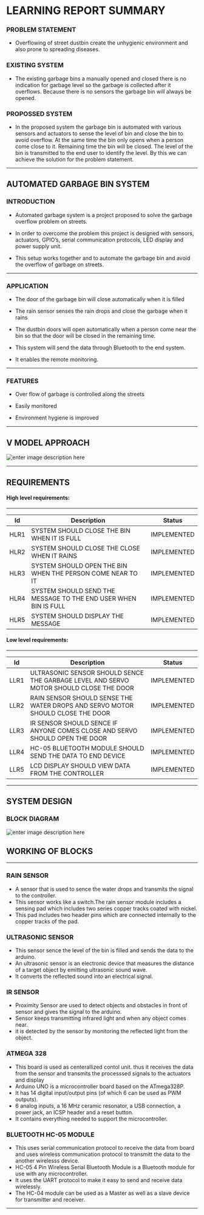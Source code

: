 
# LEARNING REPORT SUMMARY


### PROBLEM STATEMENT

- Overflowing of street dustbin create the unhygienic environment and also prone to spreading diseases.

### EXISTING SYSTEM

- The existing garbage bins a manually opened and closed there is no indication for garbage level so the garbage is collected after it overflows. Because there is no sensors the garbage bin will always be opened.

### PROPOSSED SYSTEM
- In the proposed system the garbage bin is automated with various sensors and actuators to sense the level of bin and close the bin to avoid overflow. At the same time the bin only opens when a person come close to it. Remaining time the bin will be closed. The level of the bin is transmitted to the end user to identify the level. By this we can achieve the solution for the problem statement.
______________________
## AUTOMATED GARBAGE BIN SYSTEM

### INTRODUCTION

- Automated garbage system is a project proposed to solve the garbage overflow problem on streets.

- In order to overcome the problem this project is designed with sensors, actuators, GPIO’s, serial communication protocols, LED display and power supply unit.

- This setup works together and to automate the garbage bin and avoid the overflow of garbage on streets.
____________________
### APPLICATION 

- The door of the garbage bin will close automatically when it is filled

- The rain sensor senses the rain drops and close the garbage when it rains

- The dustbin doors will open automatically when a person come near the bin so that the door will be closed in the remaining time.

- This system will send the data through Bluetooth to the end system.

- It enables the remote monitoring.
______________________________________
### FEATURES

- Over flow of garbage is controlled along the streets

- Easily monitored

- Environment hygiene is improved
______________________
## V MODEL APPROACH
![enter image description here](https://www.linkpicture.com/q/USE-CASE.png)
______________________
## REQUIREMENTS
#### High level requirements:
__________________________________________________________
| Id | Description | Status |
| ------ | ------ | ------ |
| HLR1|SYSTEM SHOULD CLOSE THE BIN WHEN IT IS FULL|IMPLEMENTED||
| HLR2|SYSTEM SHOULD CLOSE THE CLOSE WHEN IT RAINS|IMPLEMENTED|
| HLR3|SYSTEM SHOULD OPEN THE BIN WHEN THE PERSON COME NEAR TO IT|IMPLEMENTED|
| HLR4|SYSTEM SHOULD SEND THE MESSAGE TO THE END USER WHEN BIN IS FULL |IMPLEMENTED|
| HLR5|SYSTEM SHOULD DISPLAY THE MESSAGE|IMPLEMENTED|

#### Low level requirements:
__________________________________________________________
| Id | Description | Status |
| ------ | ------ | ------ |
| LLR1|ULTRASONIC SENSOR SHOULD SENCE THE GARBAGE LEVEL AND SERVO MOTOR SHOULD CLOSE THE DOOR |IMPLEMENTED|
| LLR2|RAIN SENSOR SHOULD SENSE THE WATER DROPS AND SERVO MOTOR SHOULD CLOSE THE DOOR|IMPLEMENTED|
| LLR3|IR SENSOR SHOULD SENCE IF ANYONE COMES CLOSE AND SERVO SHOULD OPEN THE DOOR|IMPLEMENTED|
| LLR4|HC-05 BLUETOOTH MODULE SHOULD SEND THE DATA TO END DEVICE|IMPLEMENTED|
| LLR5|LCD DISPLAY SHOULD VIEW DATA FROM THE CONTROLLER|IMPLEMENTED|
__________________________________________________________


## SYSTEM DESIGN 


### BLOCK DIAGRAM
![enter image description here](https://www.linkpicture.com/q/USE-CASE-4.png)

## WORKING OF BLOCKS
_______________________________________
### RAIN SENSOR 
- A sensor that is used to sence the water drops and transmits the signal to the controller. 
- This sensor works like a switch.The rain sensor module includes a sensing pad which includes two series copper tracks coated with nickel. 
- This pad includes two header pins which are connected internally to the copper tracks of the pad.

### ULTRASONIC SENSOR
- This sensor sence the level of the bin is filled and sends the data to the arduino.
- An ultrasonic sensor is an electronic device that measures the distance of a target object by emitting ultrasonic sound wave. 
- It converts the reflected sound into an electrical signal.

### IR SENSOR
- Proximity Sensor are used to detect objects and obstacles in front of sensor and gives the signal to the arduino.
- Sensor keeps transmitting infrared light and when any object comes near. 
- it is detected by the sensor by monitoring the reflected light from the object.

### ATMEGA 328
- This board is used as centerallized contol unit. thus it receives the data from the sensor and transmits the processsed signals to the actuators and display
- Arduino UNO is a microcontroller board based on the ATmega328P.
- It has 14 digital input/output pins (of which 6 can be used as PWM outputs).
- 6 analog inputs, a 16 MHz ceramic resonator, a USB connection, a power jack, an ICSP header and a reset button.
- It contains everything needed to support the microcontroller.

### BLUETOOTH HC-05 MODULE
- This uses serial communication protocol to receive the data from board and uses wireless communication protocol to transmitt the data to the another wirelesss device.
- HC-05 4 Pin Wireless Serial Bluetooth Module is a Bluetooth module for use with any microcontroller.
- It uses the UART protocol to make it easy to send and receive data wirelessly.
- The HC-04 module can be used as a Master as well as a slave device for transmitter and receiver.  
_______________________________________________________________

